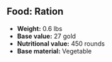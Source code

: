 ## Food: Ration

- **Weight:** 0.6 lbs
- **Base value:** 27 gold
- **Nutritional value:** 450 rounds
- **Base material:** Vegetable
